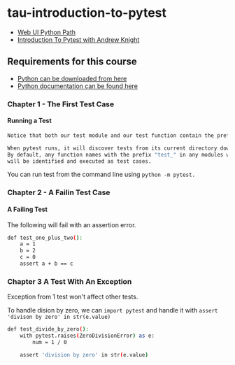 # tau-introduction-to-pytest

- [Web UI Python Path](https://testautomationu.applitools.com/learningpaths.html?id=web-ui-python-path)  
- [Introduction To Pytest with Andrew Knight](https://testautomationu.applitools.com/pytest-tutorial/)

## Requirements for this course

- [Python can be downloaded from here](https://www.python.org/downloads/)
- [Python documentation can be found here](https://docs.pytest.org/en/stable/)

### Chapter 1 - The First Test Case

#### Running a Test

```bash
Notice that both our test module and our test function contain the prefix "test_". 

When pytest runs, it will discover tests from its current directory down. 
By default, any function names with the prefix "test_" in any modules with the prefix "test_" 
will be identified and executed as test cases.
```

You can run test from the command line using `python -m pytest.`

### Chapter 2 - A Failin Test Case

#### A Failing Test

The following will fail with an assertion error.

```bash
def test_one_plus_two():
    a = 1
    b = 2
    c = 0
    assert a + b == c
```

### Chapter 3 A Test With An Exception

Exception from 1 test won't affect other tests.

To handle dision by zero, we can `import pytest` and handle it with `assert 'divison by zero' in str(e.value)`

```bash
def test_divide_by_zero():
    with pytest.raises(ZeroDivisionError) as e:
        num = 1 / 0

    assert 'division by zero' in str(e.value)
```
